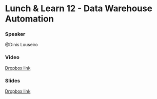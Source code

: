# Lunch & Learn 12 - Data Warehouse Automation

### Speaker
@Dinis Louseiro

### Video
[Dropbox link](https://www.dropbox.com/home/Picnic%20Systems/80%20Education/Lunch%20%26%20Learn/12%20Data%20Warehouse%20Automation?preview=video.mp4)

### Slides
[Dropbox link](https://www.dropbox.com/home/Picnic%20Systems/80%20Education/Lunch%20%26%20Learn/12%20Data%20Warehouse%20Automation?preview=slides.pdf)
